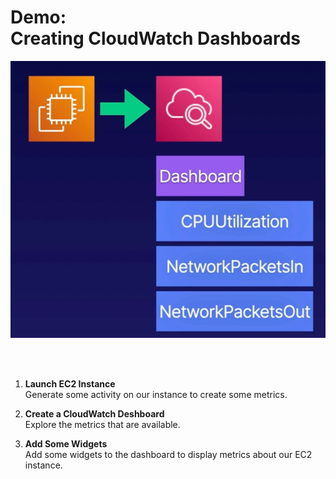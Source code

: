 # Demo:<br>Creating CloudWatch Dashboards

![](../img/demo/3.1.CloudWatch-Dashboards.png)

<br><br>

1. **Launch EC2 Instance**<br>Generate some activity on our instance to create some metrics.



2. **Create a CloudWatch Deshboard**<br>Explore the metrics that are available.



3. **Add Some Widgets**<br>Add some widgets to the dashboard to display metrics about our EC2 instance.